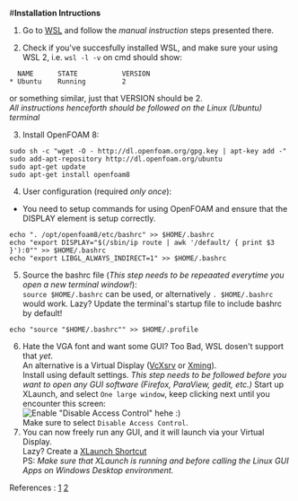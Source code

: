#**Installation Intructions**  

1. Go to [WSL](https://docs.microsoft.com/en-us/windows/wsl/install-win10) and follow the *manual instruction* steps presented there.  

2. Check if you've succesfully installed WSL, and make sure your using WSL 2, i.e. `wsl -l -v`  on cmd should show:  
```  
  NAME      STATE           VERSION  
* Ubuntu    Running         2  
```  
or something similar, just that VERSION should be 2.  
*All instructions henceforth should be followed on the Linux (Ubuntu) terminal*

3. Install OpenFOAM 8:
```Shell
sudo sh -c "wget -O - http://dl.openfoam.org/gpg.key | apt-key add -"
sudo add-apt-repository http://dl.openfoam.org/ubuntu
sudo apt-get update
sudo apt-get install openfoam8
```

4. User configuration (required *only once*):
- You need to setup commands for using OpenFOAM and ensure that the DISPLAY element is setup correctly.  
```Shell
echo ". /opt/openfoam8/etc/bashrc" >> $HOME/.bashrc
echo "export DISPLAY="$(/sbin/ip route | awk '/default/ { print $3 }'):0"" >> $HOME/.bashrc
echo "export LIBGL_ALWAYS_INDIRECT=1" >> $HOME/.bashrc
```

5. Source the bashrc file (*This step needs to be repeaated everytime you open a new terminal window!*):  
`source $HOME/.bashrc` can be used, or alternatively `. $HOME/.bashrc` would work.
Lazy? Update the terminal's startup file to include bashrc by default!
```Shell
echo "source "$HOME/.bashrc"" >> $HOME/.profile
```

6. Hate the VGA font and want some GUI? Too Bad, WSL dosen't support that *yet*.  
An alternative is a Virtual Display ([VcXsrv](https://sourceforge.net/projects/vcxsrv/) or [Xming](https://sourceforge.net/projects/xming/)).  
Install using default settings. 
*This step needs to be followed before you want to open any GUI software (Firefox, ParaView, gedit, etc.)*
Start up XLaunch, and select `One large window`, keep clicking next until you encounter this screen:    
![Enable "Disable Access Control" hehe :)](https://techcommunity.microsoft.com/t5/image/serverpage/image-id/201596iBCB2B8DA889830E0/image-size/large?v=1.0&px=999)  
Make sure to select `Disable Access Control`. 
7. You can now freely run any GUI, and it will launch via your Virtual Display.  
Lazy? Create a [XLaunch Shortcut](https://siliconheaven.info/xlaunch-configuration-file/#gsc.tab=0)  
PS: *Make sure that XLaunch is running and before calling the Linux GUI Apps on Windows Desktop environment.*

References : [1](https://openfoam.org/download/windows-10/) [2](https://techcommunity.microsoft.com/t5/windows-dev-appconsult/running-wsl-gui-apps-on-windows-10/ba-p/1493242)
